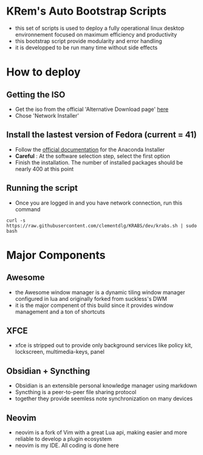 # KRem's Auto Bootstrap Scripts
- this set of scripts is used to deploy a fully operational linux desktop environnement focused on maximum efficiency and productivity
- this bootstrap script provide modularity and error handling
- it is developped to be run many time without side effects

# How to deploy
## Getting the ISO
- Get the iso from the official 'Alternative Download page' [here](https://alt.fedoraproject.org/)
- Chose 'Network Installer'

## Install the lastest version of Fedora (current = 41)
- Follow the [official documentation](https://docs.fedoraproject.org/en-US/fedora/f36/install-guide/install/Installing_Using_Anaconda/) for the Anaconda Installer
- **Careful** : At the software selection step, select the first option
- Finish the installation. The number of installed packages should be nearly 400 at this point

## Running the script
- Once you are logged in and you have network connection, run this command

```
curl -s https://raw.githubusercontent.com/clementdlg/KRABS/dev/krabs.sh | sudo bash
```

# Major Components
## Awesome
- the Awesome window manager is a dynamic tiling window manager configured in lua and originally forked from suckless's DWM
- it is the major compenent of this build since it provides window management and a ton of shortcuts
## XFCE
- xfce is stripped out to provide only background services like policy kit, lockscreen, multimedia-keys, panel

## Obsidian + Syncthing
- Obsidian is an extensible personal knowledge manager using markdown
- Syncthing is a peer-to-peer file sharing protocol
- together they provide seemless note synchronization on many devices

## Neovim
- neovim is a fork of Vim with a great Lua api, making easier and more reliable to develop a plugin ecosystem
- neovim is my IDE. All coding is done here
